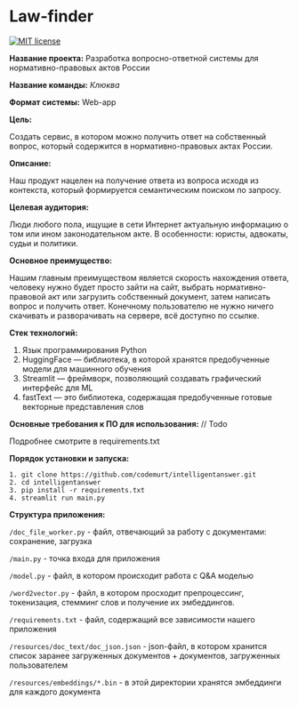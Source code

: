 # Law-finder

[![MIT license](https://img.shields.io/badge/License-MIT-blue.svg)](https://lbesson.mit-license.org/)

**Название проекта:** Разработка вопросно-ответной системы для нормативно-правовых актов России

**Название команды:** *Клюква*

**Формат системы:** Web-app

**Цель:**

Создать сервис, в котором можно получить ответ на собственный вопрос, который содержится в нормативно-правовых актах России. 

**Описание:**

Наш продукт нацелен на получение ответа из вопроса исходя из контекста, который формируется семантическим поиском по запросу.

**Целевая аудитория:**

Люди любого пола, ищущие в сети Интернет актуальную информацию о том или ином законодательном акте. В особенности: юристы, адвокаты, судьи и политики.

**Основное преимущество:**

Нашим главным преимуществом является скорость нахождения ответа, человеку нужно будет просто зайти на сайт, выбрать нормативно-правовой акт или загрузить собственный документ, затем написать вопрос и получить ответ. Конечному пользователю не нужно ничего скачивать и разворачивать на сервере, всё доступно по ссылке.

**Стек технологий:**

1. Язык программирования Python
2. HuggingFace — библиотека, в которой хранятся предобученные модели для машинного обучения
3. Streamlit — фреймворк, позволяющий создавать графический интерфейс для ML
4. fastText — это библиотека, содержащая предобученные готовые векторные представления слов

**Основные требования к ПО для использования:**
// Todo
 
Подробнее смотрите в requirements.txt 

**Порядок установки и запуска:**

```
1. git clone https://github.com/codemurt/intelligentanswer.git
2. cd intelligentanswer
3. pip install -r requirements.txt
4. streamlit run main.py
```

**Структура приложения:**

`/doc_file_worker.py` - файл, отвечающий за работу с документами: сохранение, загрузка

`/main.py` - точка входа для приложения

`/model.py` - файл, в котором происходит работа с Q&A моделью 

`/word2vector.py` - файл, в котором просходит препроцессинг, токенизация, стемминг слов и получение их эмбеддингов.  

`/requirements.txt` - файл, содержащий все зависимости нашего приложения 

`/resources/doc_text/doc_json.json` - json-файл, в котором хранится список заранее загруженных документов + документов, загруженных пользователем

`/resources/embeddings/*.bin` - в этой директории хранятся эмбеддинги для каждого документа
